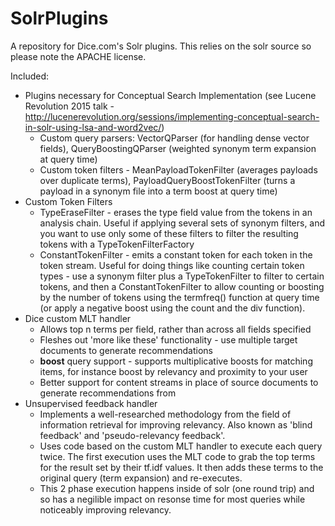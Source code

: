 SolrPlugins
======================

A repository for Dice.com's Solr plugins. This relies on the solr source so please note the APACHE license.

Included:

* Plugins necessary for Conceptual Search Implementation (see Lucene Revolution 2015 talk - http://lucenerevolution.org/sessions/implementing-conceptual-search-in-solr-using-lsa-and-word2vec/)
  * Custom query parsers: VectorQParser (for handling dense vector fields), QueryBoostingQParser (weighted synonym term expansion at query time)
  * Custom token filters - MeanPayloadTokenFilter (averages payloads over duplicate terms), PayloadQueryBoostTokenFilter (turns a payload in a synonym file into a term boost at query time)
* Custom Token Filters
  * TypeEraseFilter - erases the type field value from the tokens in an analysis chain. Useful if applying several sets of synonym filters, and you want to use only some of these filters to filter the resulting tokens with a TypeTokenFilterFactory
  * ConstantTokenFilter - emits a constant token for each token in the token stream. Useful for doing things like counting certain token types - use a synonym filter plus a TypeTokenFilter to filter to certain tokens, and then a ConstantTokenFilter to allow counting or boosting by the number of tokens using the termfreq() function at query time (or apply a negative boost using the count and the div function).
* Dice custom MLT handler
  * Allows top n terms per field, rather than across all fields specified
  * Fleshes out 'more like these' functionality - use multiple target documents to generate recommendations
  * **boost** query support - supports multiplicative boosts for matching items, for instance boost by relevancy and proximity to your user
  * Better support for content streams in place of source documents to generate recommendations from
* Unsupervised feedback handler
  * Implements a well-researched methodology from the field of information retrieval for improving relevancy. Also known as 'blind feedback' and 'pseudo-relevancy feedback'.
  * Uses code based on the custom MLT handler to execute each query twice. The first execution uses the MLT code to grab the top terms for the result set by their tf.idf values. It then adds these terms to the original query (term expansion) and re-executes.
  * This 2 phase execution happens inside of solr (one round trip) and so has a negilible impact on resonse time for most queries while noticeably improving relevancy.
